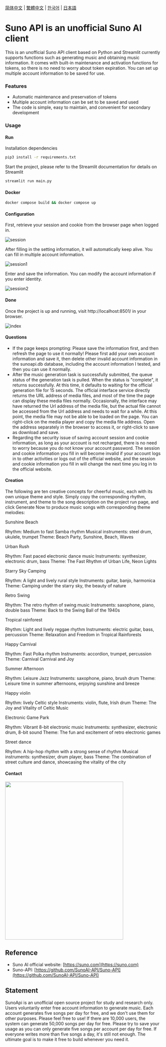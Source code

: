 [简体中文](README_ZH.md) | [繁體中文](README_TC.md) | [한국어](README_KR.md) | [日本語](README_JP.md)

# Suno API is an unofficial Suno AI client

This is an unofficial Suno API client based on Python and Streamlit currently supports functions such as generating music and obtaining music information.
It comes with built-in maintenance and activation functions for tokens, so there is no need to worry about token expiration. You can set up multiple account information to be saved for use.

### Features

- Automatic maintenance and preservation of tokens
- Multiple account information can be set to be saved and used
- The code is simple, easy to maintain, and convenient for secondary development

### Usage

#### Run

Installation dependencies

```bash
pip3 install -r requirements.txt
```

Start the project, please refer to the Streamlit documentation for details on Streamlit

```bash
streamlit run main.py
```

#### Docker

```bash
docker compose build && docker compose up
```


#### Configuration

First, retrieve your session and cookie from the browser page when logged in.

![session](https://sunoapi.net/images/session.png)

After filling in the setting information, it will automatically keep alive. You can fill in multiple account information.

![session1](https://sunoapi.net/images/session1.png)

Enter and save the information. You can modify the account information if you enter identity.

![session2](https://sunoapi.net/images/session2.png)

#### Done

Once the project is up and running, visit http://localhost:8501/ in your browser.

![index](https://sunoapi.net/images/index.png)


#### Questions

- If the page keeps prompting: Please save the information first, and then refresh the page to use it normally! Please first add your own account information and save it, then delete other invalid account information in the sunoapi.db database, including the account information I tested, and then you can use it normally.
- After the music generation task is successfully submitted, the queue status of the generation task is pulled. When the status is "complete", it returns successfully. At this time, it defaults to waiting for the official generation file for 15 seconds. The official interface service directly returns the URL address of media files, and most of the time the page can display these media files normally. Occasionally, the interface may have returned the Url address of the media file, but the actual file cannot be accessed from the Url address and needs to wait for a while. At this point, the media file may not be able to be loaded on the page. You can right-click on the media player and copy the media file address. Open the address separately in the browser to access it, or right-click to save as download and save.
- Regarding the security issue of saving account session and cookie information, as long as your account is not recharged, there is no need to worry because you do not know your account password. The session and cookie information you fill in will become invalid if your account logs in to other activities or logs out of the official website, and the session and cookie information you fill in will change the next time you log in to the official website.


#### Creation

The following are ten creative concepts for cheerful music, each with its own unique theme and style. Simply copy the corresponding rhythm, instrument, and theme to the song description on the project run page, and click Generate Now to produce music songs with corresponding theme melodies:

Sunshine Beach

Rhythm: Medium to fast Samba rhythm
Musical instruments: steel drum, ukulele, trumpet
Theme: Beach Party, Sunshine, Beach, Waves

Urban Rush

Rhythm: Fast paced electronic dance music
Instruments: synthesizer, electronic drum, bass
Theme: The Fast Rhythm of Urban Life, Neon Lights

Starry Sky Camping

Rhythm: A light and lively rural style
Instruments: guitar, banjo, harmonica
Theme: Camping under the starry sky, the beauty of nature

Retro Swing 

Rhythm: The retro rhythm of swing music
Instruments: saxophone, piano, double bass
Theme: Back to the Swing Ball of the 1940s

Tropical rainforest

Rhythm: Light and lively reggae rhythm
Instruments: electric guitar, bass, percussion
Theme: Relaxation and Freedom in Tropical Rainforests

Happy Carnival 

Rhythm: Fast Polka rhythm
Instruments: accordion, trumpet, percussion
Theme: Carnival Carnival and Joy

Summer Afternoon 

Rhythm: Leisure Jazz
Instruments: saxophone, piano, brush drum
Theme: Leisure time in summer afternoons, enjoying sunshine and breeze

Happy violin

Rhythm: lively Celtic style
Instruments: violin, flute, Irish drum
Theme: The Joy and Vitality of Celtic Music

Electronic Game Park

Rhythm: Vibrant 8-bit electronic music
Instruments: synthesizer, electronic drum, 8-bit sound
Theme: The fun and excitement of retro electronic games

Street dance

Rhythm: A hip-hop rhythm with a strong sense of rhythm
Musical instruments: synthesizer, drum player, bass
Theme: The combination of street culture and dance, showcasing the vitality of the city


#### Contact

<img src="https://sunoapi.net/images/wechat.jpg" width="382px" height="511px" />

## Reference

- Suno AI official website: [https://suno.com](https://suno.com)
- Suno-API: [https://github.com/SunoAI-API/Suno-API](https://github.com/SunoAI-API/Suno-API)


## Statement

SunoApi is an unofficial open source project for study and research only. Users voluntarily enter free account information to generate music. Each account generates five songs per day for free, and we don't use them for other purposes. Please feel free to use! If there are 10,000 users, the system can generate 50,000 songs per day for free. Please try to save your usage as you can only generate five songs per account per day for free. If everyone writes more than five songs a day, it's still not enough. The ultimate goal is to make it free to build whenever you need it.
